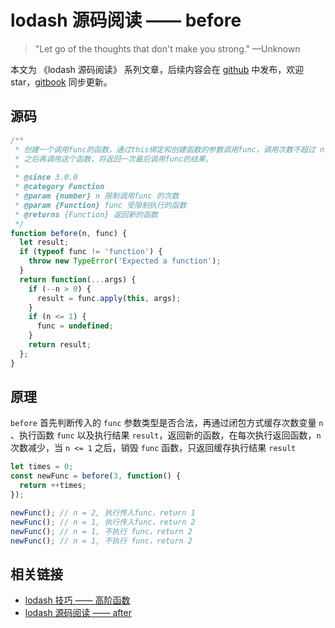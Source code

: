 # lodash 源码阅读 —— before

> "Let go of the thoughts that don't make you strong." —Unknown

本文为 《lodash 源码阅读》 系列文章，后续内容会在 [github](https://github.com/gu-xionghong/lodash-analysis) 中发布，欢迎 star，[gitbook](https://gu-xionghong.gitbook.io/lodash-analysis/) 同步更新。

## 源码

```js
/**
 * 创建一个调用func的函数，通过this绑定和创建函数的参数调用func，调用次数不超过 n 次。
 * 之后再调用这个函数，将返回一次最后调用func的结果。
 *
 * @since 3.0.0
 * @category Function
 * @param {number} n 限制调用func 的次数
 * @param {Function} func 受限制执行的函数
 * @returns {Function} 返回新的函数
 */
function before(n, func) {
  let result;
  if (typeof func != 'function') {
    throw new TypeError('Expected a function');
  }
  return function(...args) {
    if (--n > 0) {
      result = func.apply(this, args);
    }
    if (n <= 1) {
      func = undefined;
    }
    return result;
  };
}
```

## 原理

`before` 首先判断传入的 `func` 参数类型是否合法，再通过闭包方式缓存次数变量 `n` 、执行函数 `func` 以及执行结果 `result`，返回新的函数，在每次执行返回函数，`n` 次数减少，当 `n <= 1` 之后，销毁 `func` 函数，只返回缓存执行结果 `result`

```js
let times = 0;
const newFunc = before(3, function() {
  return ++times;
});

newFunc(); // n = 2, 执行传入func，return 1
newFunc(); // n = 1, 执行传入func，return 2
newFunc(); // n = 1, 不执行 func，return 2
newFunc(); // n = 1, 不执行 func，return 2
```

## 相关链接

- [lodash 技巧 —— 高阶函数](../Tips/higherOrderFunction.md)
- [lodash 源码阅读 —— after](../Function/after.md)
